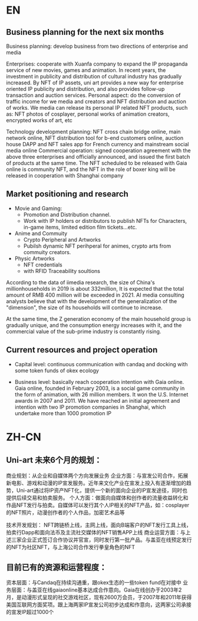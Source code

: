 # EN

## Business planning for the next six months
Business planning: develop business from two directions of enterprise and media

Enterprises: cooperate with Xuanfa company to expand the IP propaganda service of new movies, games and animation. In recent years, the investment in publicity and distribution of cultural industry has gradually increased. By NFT of IP assets, uni art provides a new way for enterprise oriented IP publicity and distribution, and also provides follow-up transaction and auction services.
Personal aspect: do the conversion of traffic income for we media and creators and NFT distribution and auction of works. We media can release its personal IP related NFT products, such as: NFT photos of cosplayer, personal works of animation creators, encrypted works of art, etc

Technology development planning:
NFT cross chain bridge online, main network online, NFT distribution tool for b-end customers online, auction house DAPP and NFT sales app for French currency and mainstream social media online
Commercial operation: signed cooperation agreement with the above three enterprises and officially announced, and issued the first batch of products at the same time. The NFT scheduled to be released with Gaia online is community NFT, and the NFT in the role of boxer king will be released in cooperation with Shanghai company


## Market positioning and research
* Movie and Gaming: 
    - Promotion and Distribution channel. 
    - Work with IP holders or distributors to publish NFTs for Characters, in-game items, limited edition film tickets...etc.
* Anime and Commuity
    - Crypto Peripheral and Artworks
    - Pubilsh dynamic NFT perihperal for animes, crypto arts from commuity creators.
* Physic Artworks
    - NFT credentials
    - with RFID Traceability soultions

According to the data of iimedia research, the size of China's millionhouseholds in 2019 is about 332million,
It is expected that the total amount of RMB 400 million will be exceeded in 2021. AI media consulting analysts believe that with the development of the generalization of the "dimension", the size of its households will continue to increase.

At the same time, the Z generation economy of the main household group is gradually unique, and the consumption energy increases with it, and the commercial value of the sub-prime industry is constantly rising.


## Current resources and project operation

- Capital level: continuous communication with candaq and docking with some token funds of okex ecology

- Business level: basically reach cooperation intention with Gaia online. Gaia online, founded in February 2003, is a social game community in the form of animation, with 26 million members. It won the U.S. Internet awards in 2007 and 2011. We have reached an initial agreement and intention with two IP promotion companies in Shanghai, which undertake more than 1000 promotion IP



# ZH-CN

## Uni-art 未来6个月的规划：
商业规划：从企业和自媒体两个方向发展业务
企业方面：与宣发公司合作，拓展新电影、游戏和动漫的IP宣发服务。近年来文化产业在宣发上投入有逐渐增加的趋势，Uni-art通过将IP资产NFT化，提供一个新的面向企业的IP宣发途径，同时也提供后续交易和拍卖服务。
个人方面：做面向自媒体和创作者的流量收益转化和作品NFT发行与拍卖。自媒体可以发行其个人IP相关的NFT产品，如：cosplayer的NFT照片，动漫创作者的个人作品，加密艺术品等
 
技术开发规划：
NFT跨链桥上线，主网上线，面向B端客户的NFT发行工具上线，拍卖行Dapp和面向法币及主流社交媒体的NFT销售APP上线
商业运营方面：与上述三家企业正式签订合作协议并官宣，同时发行第一批产品。与盖亚在线预定发行的NFT为社区NFT，与上海公司合作发行拳皇角色的NFT

## 目前已有的资源和运营程度：
资本层面：与Candaq在持续沟通重，跟okex生态的一些token fund在对接中
业务层面：与盖亚在线gaiaonline基本达成合作意向。Gaia在线创办于2003年2月，是动漫形式呈现的社交游戏社区，现有2600万会员，于2007年和2011年获得美国互联网方面奖项。跟上海两家IP宣发公司初步达成和作意向，这两家公司承接的宣发IP超过1000个
 
